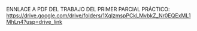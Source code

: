 ENNLACE A PDF DEL TRABAJO DEL PRIMER PARCIAL PRÁCTICO: https://drive.google.com/drive/folders/1XqlzmspPCkLMvbkZ_Nr0EQExML1MhLn4?usp=drive_link
